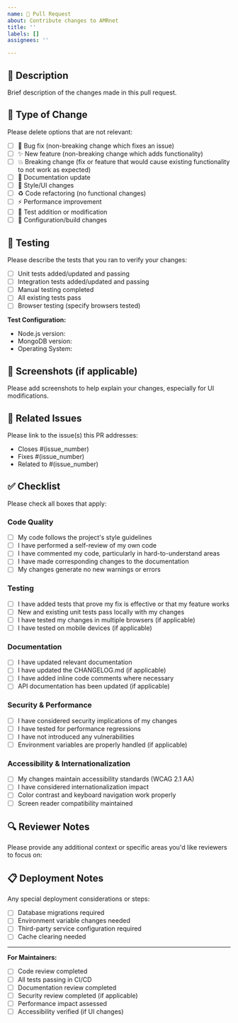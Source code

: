 ```yaml
---
name: 🔄 Pull Request
about: Contribute changes to AMRnet
title: ''
labels: []
assignees: ''

---
```


## 📝 Description

Brief description of the changes made in this pull request.

## 🔄 Type of Change

Please delete options that are not relevant:

- [ ] 🐛 Bug fix (non-breaking change which fixes an issue)
- [ ] ✨ New feature (non-breaking change which adds functionality)
- [ ] 💥 Breaking change (fix or feature that would cause existing functionality to not work as expected)
- [ ] 📖 Documentation update
- [ ] 🎨 Style/UI changes
- [ ] ♻️ Code refactoring (no functional changes)
- [ ] ⚡ Performance improvement
- [ ] 🧪 Test addition or modification
- [ ] 🔧 Configuration/build changes

## 🧪 Testing

Please describe the tests that you ran to verify your changes:

- [ ] Unit tests added/updated and passing
- [ ] Integration tests added/updated and passing
- [ ] Manual testing completed
- [ ] All existing tests pass
- [ ] Browser testing (specify browsers tested)

**Test Configuration:**
- Node.js version:
- MongoDB version:
- Operating System:

## 📸 Screenshots (if applicable)

Please add screenshots to help explain your changes, especially for UI modifications.

## 🔗 Related Issues

Please link to the issue(s) this PR addresses:

- Closes #(issue_number)
- Fixes #(issue_number)
- Related to #(issue_number)

## ✅ Checklist

Please check all boxes that apply:

### Code Quality
- [ ] My code follows the project's style guidelines
- [ ] I have performed a self-review of my own code
- [ ] I have commented my code, particularly in hard-to-understand areas
- [ ] I have made corresponding changes to the documentation
- [ ] My changes generate no new warnings or errors

### Testing
- [ ] I have added tests that prove my fix is effective or that my feature works
- [ ] New and existing unit tests pass locally with my changes
- [ ] I have tested my changes in multiple browsers (if applicable)
- [ ] I have tested on mobile devices (if applicable)

### Documentation
- [ ] I have updated relevant documentation
- [ ] I have updated the CHANGELOG.md (if applicable)
- [ ] I have added inline code comments where necessary
- [ ] API documentation has been updated (if applicable)

### Security & Performance
- [ ] I have considered security implications of my changes
- [ ] I have tested for performance regressions
- [ ] I have not introduced any vulnerabilities
- [ ] Environment variables are properly handled (if applicable)

### Accessibility & Internationalization
- [ ] My changes maintain accessibility standards (WCAG 2.1 AA)
- [ ] I have considered internationalization impact
- [ ] Color contrast and keyboard navigation work properly
- [ ] Screen reader compatibility maintained

## 🔍 Reviewer Notes

Please provide any additional context or specific areas you'd like reviewers to focus on:

## 📋 Deployment Notes

Any special deployment considerations or steps:

- [ ] Database migrations required
- [ ] Environment variable changes needed
- [ ] Third-party service configuration required
- [ ] Cache clearing needed

---

**For Maintainers:**

- [ ] Code review completed
- [ ] All tests passing in CI/CD
- [ ] Documentation review completed
- [ ] Security review completed (if applicable)
- [ ] Performance impact assessed
- [ ] Accessibility verified (if UI changes)
